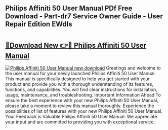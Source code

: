 ## Philips Affiniti 50 User Manual PDf Free Download - Part-dr7 Service Owner Guide - User Repair Edition EWdIs

# <h2><a href="http://cf17604.oget.top/?id=Philips+Affiniti+50+User+Manual">🔗Download New 👉🔴 Philips Affiniti 50 User Manual</a></h2>

[![Philips Affiniti 50 User Manual new download](https://i.imgur.com/5g1atiW.png)](http://cf17604.oget.top/?id=Philips+Affiniti+50+User+Manual)
Greetings and welcome to the user manual for your newly launched Philips Affiniti 50 User Manual. This manual is specifically designed to help you get started with your product and provide you with a thorough understanding of its features, functions, and capabilities. You will find clear instructions for installation, usage, maintenance, and troubleshooting. Important Information Ahead To ensure the best experience with your new Philips Affiniti 50 User Manual, please take a moment to review this manual thoroughly. Experience the possibilities of list of features with your new Philips Affiniti 50 User Manual. Your Feedback is Valuable Philips Affiniti 50 User Manual. We appreciate your input and are committed to providing you with exceptional service.
